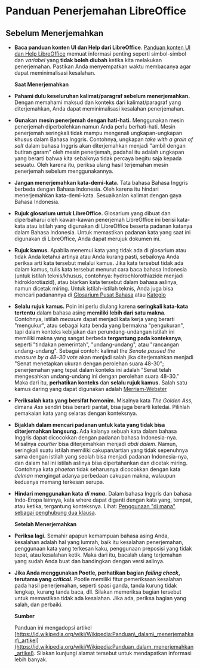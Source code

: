 # Panduan Penerjemahan LibreOffice

## Sebelum Menerjemahkan

* **Baca panduan konten UI dan Help dari LibreOffice**. [Panduan konten UI dan Help LibreOffice](https://wiki.documentfoundation.org/UI_and_Help_files_Content_Guide) memuat informasi penting seperti simbol-simbol dan _variabel_ yang **tidak boleh diubah** ketika kita melakukan penerjemahan. Pastikan Anda menyempatkan waktu membacanya agar dapat meminimalisasi kesalahan.  

  **Saat Menerjemahkan**

* **Pahami dulu keseluruhan kalimat/paragraf sebelum menerjemahkan.** Dengan memahami maksud dan konteks dari kalimat/paragraf yang diterjemahkan, Anda dapat meminimalisasi kesalahan penerjemahan.  
* **Gunakan mesin penerjemah dengan hati-hati.** Menggunakan mesin penerjemah diperbolehkan namun Anda perlu berhati-hati. Mesin penerjemah seringkali tidak mampu mengenali ungkapan-ungkapan khusus dalam Bahasa Inggris. Contohnya, ungkapan _take with a grain of salt_ dalam bahasa Inggris akan diterjemahkan menjadi "ambil dengan butiran garam" oleh mesin penerjemah, padahal itu adalah ungkapan yang berarti bahwa kita sebaiknya tidak percaya begitu saja kepada sesuatu. Oleh karena itu, periksa ulang hasil terjemahan mesin penerjemah sebelum menggunakannya.
* **Jangan menerjemahkan kata-demi-kata.** Tata bahasa Bahasa Inggris berbeda dengan Bahasa Indonesia. Oleh karena itu hindari menerjemahkan kata-demi-kata. Sesuaikanlan kalimat dengan gaya Bahasa Indonesia.
* **Rujuk glosarium untuk LibreOffice.** Glosarium yang dibuat dan diperbaharui oleh kawan-kawan penerjemah LibreOffice ini berisi kata-kata atau istilah yang digunakan di LibreOffice beserta padanan katanya dalam Bahasa Indonesia. Untuk memastikan padanan kata yang saat ini digunakan di LibreOffice, Anda dapat merujuk dokumen ini.
* **Rujuk kamus.** Apabila menemui kata yang tidak ada di glosarium atau tidak Anda ketahui artinya atau Anda kurang pasti, sebaiknya Anda periksa arti kata tersebut melalui kamus. Jika kata tersebut tidak ada dalam kamus, tulis kata tersebut menurut cara baca bahasa Indonesia \(untuk istilah teknis/khusus, contohnya: hydrochlorothiazide menjadi hidroklorotiazid\), atau biarkan kata tersebut dalam bahasa aslinya, namun dicetak miring. Untuk istilah-istilah teknis, Anda juga bisa mencari padanannya di [Glosarium Pusat Bahasa](http://118.98.223.79/glosarium/index.php?gloss_asing=hall&gloss_indonesia=&jenis=exact&Bidang=all&infocmd=Cari) atau [Kateglo](http://kateglo.com)
* **Selalu rujuk kamus.** Poin ini perlu diulang karena **seringkali kata-kata tertentu** dalam bahasa asing **memiliki lebih dari satu makna**. Contohnya, istilah _measure_ dapat menjadi kata kerja yang berarti "mengukur", atau sebagai kata benda yang bermakna "pengukuran", tapi dalam konteks kebijakan dan perundang-undangan istilah ini memiliki makna yang sangat berbeda **tergantung pada konteksnya**, seperti "tindakan pemerintah", "undang-undang", atau "rancangan undang-undang". Sebagai contoh: kalimat the _Senate passed the measure by a 48–30 vote_ akan menjadi salah jika diterjemahkan menjadi "Senat menetapkan ukuran dengan perolehan suara 48-30"; penerjemahan yang tepat dalam konteks ini adalah "Senat telah mengesahkan undang-undang ini dengan perolehan suara 48-30." Maka dari itu, **perhatikan konteks** dan **selalu rujuk kamus.** Salah satu kamus daring yang dapat digunakan adalah [Merriam-Webster](https://www.merriam-webster.com/)
* **Periksalah kata yang bersifat homonim.** Misalnya kata _The Golden Ass_, dimana _Ass_ sendiri bisa berarti pantat, bisa juga berarti keledai. Pilihlah pemakaian kata yang selaras dengan konteksnya.
* **Bijaklah dalam mencari padanan untuk kata yang tidak bisa diterjemahkan langsung.** Ada kalanya sebuah kata dalam bahasa Inggris dapat dicocokkan dengan padanan bahasa Indonesia-nya. Misalnya _courtier_ bisa diterjemahkan menjadi _abdi dalem_. Namun, seringkali suatu istilah memiliki cakupan/artian yang tidak sepenuhnya sama dengan istilah yang seolah bisa menjadi padanan Indonesia-nya, dan dalam hal ini istilah aslinya bisa dipertahankan dan dicetak miring. Contohnya kata _phaeton_ tidak seharusnya dicocokkan dengan kata _delman_ mengingat adanya perbedaan cakupan makna, walaupun keduanya memang terkesan serupa.
* **Hindari menggunakan kata** _**di mana**_**.** Dalam bahasa Inggris dan bahasa Indo-Eropa lainnya, kata where dapat diganti dengan kata yang, tempat, atau ketika, tergantung konteksnya. Lihat: [Penggunaan "di mana" sebagai penghubung dua klausa](https://id.wikipedia.org/wiki/Wikipedia:Pedoman_ejaan_dan_penulisan_kata#Penggunaan_%22di_mana%22_sebagai_penghubung_dua_klausa).

  **Setelah Menerjemahkan**

* **Periksa lagi.** Semahir apapun kemampuan bahasa asing Anda, kesalahan adalah hal yang lumrah, baik itu kesalahan penerjemahan, penggunaan kata yang terkesan kaku, penggunaan preposisi yang tidak tepat, atau kesalahan ketik. Maka dari itu, bacalah ulang terjemahan yang sudah Anda buat dan bandingkan dengan versi aslinya.
* **Jika Anda menggunakan Pootle, perhatikan bagian** _**failing check**_**, terutama yang** _**critical**_**.** Pootle memiliki fitur pemeriksaan kesalahan pada hasil penerjemahan, seperti spasi ganda, tanda kurung tidak lengkap, kurang tanda baca, dll. Silakan memeriksa bagian tersebut untuk memastikan tidak ada kesalahan. Jika ada, periksa bagian yang salah, dan perbaiki.

  **Sumber**

  Panduan ini mengadopsi artikel [https://id.wikipedia.org/wiki/Wikipedia:Panduan\_dalam\_menerjemahkan\_artikel](https://id.wikipedia.org/wiki/Wikipedia:Panduan_dalam_menerjemahkan_artikel). Silakan kunjungi alamat tersebut untuk mendapatkan informasi lebih banyak.

